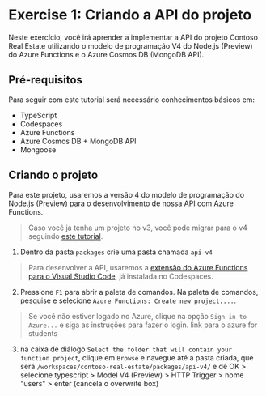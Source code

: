 # Exercise 1: Criando a API do projeto

Neste exercício, você irá aprender a implementar a API do projeto Contoso Real Estate utilizando o modelo de programação V4 do Node.js (Preview) do Azure Functions e o Azure Cosmos DB (MongoDB API).

## Pré-requisitos

Para seguir com este tutorial será necessário conhecimentos básicos em:

- TypeScript
- Codespaces
- Azure Functions
- Azure Cosmos DB + MongoDB API
- Mongoose

## Criando o projeto

Para este projeto, usaremos a versão 4 do modelo de programação do Node.js (Preview) para o desenvolvimento de nossa API com Azure Functions.

> Caso você já tenha um projeto no v3, você pode migrar para o v4 seguindo [este tutorial](https://learn.microsoft.com/azure/azure-functions/functions-node-upgrade-v4?tabs=azure-cli-set-indexing-flag%2Cv4).

1. Dentro da pasta `packages` crie uma pasta chamada `api-v4`
> Para desenvolver a API, usaremos a [extensão do Azure Functions para o Visual Studio Code](), já instalada no Codespaces.

2. Pressione `F1` para abrir a paleta de comandos. Na paleta de comandos, pesquise e selecione `Azure Functions: Create new project....`.

> Se você não estiver logado no Azure, clique na opção `Sign in to Azure...` e siga as instruções para fazer o login. link para o azure for students

3. na caixa de diálogo `Select the folder that will contain your function project`, clique em `Browse` e navegue até a pasta criada, que será `/workspaces/contoso-real-estate/packages/api-v4/` e dê OK > selecione typescript > Model V4 (Preview) > HTTP Trigger > nome "users" > enter (cancela o overwrite box)

<!-- incluir imagem da api v4 -->
<!-- explicar como testar se a function foi criada -->
